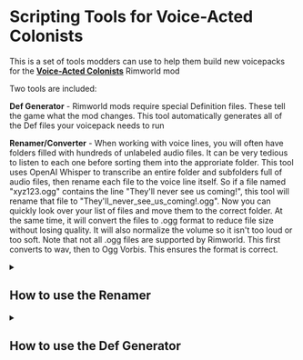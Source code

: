 # Scripting Tools for Voice-Acted Colonists

This is a set of tools modders can use to help them build new voicepacks for the [<b>Voice-Acted Colonists</b>](https://steamcommunity.com/sharedfiles/filedetails/?id=3306119571) Rimworld mod

Two tools are included:


**Def Generator** - Rimworld mods require special Definition files. These tell the game what the mod changes. This tool automatically generates all of  the Def files your voicepack needs to run

**Renamer/Converter** - When working with voice lines, you will often have folders filled with hundreds of unlabeled audio files. It can be very tedious to listen to each one before sorting them into the approriate folder. This tool uses OpenAI Whisper to transcribe an entire folder and subfolders full of audio files, then rename each file to the voice line itself. So if a file named "xyz123.ogg" contains the line "They'll never see us coming!", this tool will rename that file to "They'll_never_see_us_coming!.ogg". Now you can quickly look over your list of files and move them to the correct folder. At the same time, it will convert the files to .ogg format to reduce file size without losing quality. It will also normalize the volume so it isn't too loud or too soft. Note that not all .ogg files are supported by Rimworld. This first converts to wav, then to Ogg Vorbis. This ensures the format is correct.

<details>
<summary><h2>How to use the Renamer</h2></summary>

1. Download a specific version of Whisper: https://github.com/Purfview/whisper-standalone-win. Be aware that this download is over 1GB compressed, and almost 4GB when unzipped

2. Extract the downloaded Faster-Whisper-XXL

3. Place the contents of the "RenameAudio" folder in the folder which contains Faster-Whisper-XXL.exe

4. Copy your voice line audio files into the RenameThese folder

5. Make sure you close any audio players or anything that might be using these files

6. Run "RenameAudio.bat"

All audio files in the RenameThese folder and any subfolders will be renamed and converted

Audio files that are shorter than one or two seconds, as well as some files that only contain grunts but no actual words, will be renamed with a number (1.ogg, 2.ogg, etc)

If you have an Nvidia GPU, Whisper will use it to process your files very quickly. If you have an AMD GPU, your CPU will be used instead. With my CPU (i9 12900K), this will process about 70 voice lines per minute.

Question marks are not allowed in Windows file names, and will be replaced with a "~" symbol.

The Transcription folders will be left for debugging purposes.
</details>

<details>
<summary><h2>How to use the Def Generator</h2></summary>

1. Extract the GenerateDefs folder

2. Your file structure MUST be the same as this voicepack

3. Sounds/VAC/YourProjectName is the project folder. Name your project folder whatever you like.

4. Put your voices in the Male and Female folders

5. Put your sound files in Attack, Select, Move, Downed, and Death folders

6. Double click "GenerateDefs.bat". This automatically generates all of the SoundDefs and VoicePackDefs for your mod.

7. Make sure you delete the .bat and .ps1 files before uploading your voicepack to Steam

### Here's how it works (and doesn't work):

It scans for all sound files in the Sounds/VAC/Project/Gender/Voice/Action folders. It adds appropriate defs for each of these into the SoundDef and VoicePackDef for that voice. If a folder exists that is empty, it does not add a def.

Currently only .ogg files are supported, only Male and Female genders are supported, and only Attack, Select, Move, Downed, and Death actions are supported. All of these can be expanded easily at a later date.

These scripts have been verified to work fine with this voicepack and with the DirtyBomb voicepack, but have not been tested with any other voicepack. As long as your file types and folder structure match, it should work fine. If you have any issues, you can bring it up on this repo, in discord, or you can fork this and modify to suit your needs.
